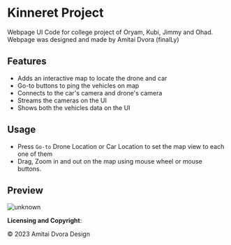 # Kinneret Project
Webpage UI Code for college project of Oryam, Kubi, Jimmy and Ohad.
Webpage was designed and made by Amitai Dvora (finalLy)

## **Features**
- Adds an interactive map to locate the drone and car
- Go-to buttons to ping the vehicles on map
- Connects to the car's camera and drone's camera
- Streams the cameras on the UI
- Shows both the vehicles data on the UI

## **Usage**
- Press `Go-to` Drone Location or Car Location to set the map view to each one of them
- Drag, Zoom in and out on the map using mouse wheel or mouse buttons.

## **Preview**

![unknown](https://i.imgur.com/4PVNbR4.png)

**Licensing and Copyright**:

© 2023 Amitai Dvora Design
